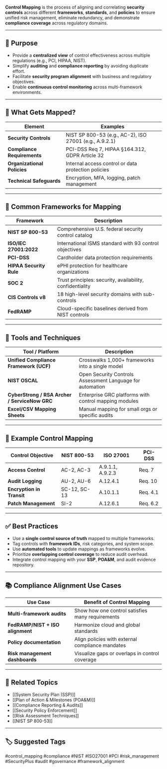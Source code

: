 **Control Mapping** is the process of aligning and correlating **security controls** across different **frameworks**, **standards**, and **policies** to ensure unified risk management, eliminate redundancy, and demonstrate **compliance coverage** across regulatory domains.

---

## 🎯 Purpose

- Provide a **centralized view** of control effectiveness across multiple regulations (e.g., PCI, HIPAA, NIST).
- Simplify **auditing** and **compliance reporting** by avoiding duplicate effort.
- Facilitate **security program alignment** with business and regulatory objectives.
- Enable **continuous control monitoring** across multi-framework environments.

---

## 🧱 What Gets Mapped?

| Element                 | Examples                                                             |
|--------------------------|----------------------------------------------------------------------|
| **Security Controls**     | NIST SP 800-53 (e.g., AC-2), ISO 27001 (e.g., A.9.2.1)              |
| **Compliance Requirements** | PCI-DSS Req 7, HIPAA §164.312, GDPR Article 32                  |
| **Organizational Policies** | Internal access control or data protection policies              |
| **Technical Safeguards**    | Encryption, MFA, logging, patch management                       |

---

## 🧠 Common Frameworks for Mapping

| Framework            | Description                                                  |
|-----------------------|--------------------------------------------------------------|
| **NIST SP 800-53**     | Comprehensive U.S. federal security control catalog         |
| **ISO/IEC 27001:2022** | International ISMS standard with 93 control objectives      |
| **PCI-DSS**            | Cardholder data protection requirements                    |
| **HIPAA Security Rule**| ePHI protection for healthcare organizations               |
| **SOC 2**              | Trust principles: security, availability, confidentiality  |
| **CIS Controls v8**    | 18 high-level security domains with sub-controls           |
| **FedRAMP**            | Cloud-specific baselines derived from NIST controls        |

---

## 🧰 Tools and Techniques

| Tool / Platform        | Description                                                    |
|------------------------|----------------------------------------------------------------|
| **Unified Compliance Framework (UCF)** | Crosswalks 1,000+ frameworks into a single model |
| **NIST OSCAL**         | Open Security Controls Assessment Language for automation      |
| **CyberStrong / RSA Archer / ServiceNow GRC** | Enterprise GRC platforms with control mapping modules |
| **Excel/CSV Mapping Sheets** | Manual mapping for small orgs or specific audits         |

---

## 🔁 Example Control Mapping

| Control Objective      | NIST 800-53           | ISO 27001          | PCI-DSS       |
|------------------------|------------------------|---------------------|----------------|
| **Access Control**      | AC-2, AC-3              | A.9.1.1, A.9.2.3     | Req. 7         |
| **Audit Logging**       | AU-2, AU-6              | A.12.4.1             | Req. 10        |
| **Encryption in Transit**| SC-12, SC-13           | A.10.1.1             | Req. 4.1       |
| **Patch Management**    | SI-2                   | A.12.6.1             | Req. 6.2       |

---

## ✅ Best Practices

- Use a **single control source of truth** mapped to multiple frameworks.
- Tag controls with **framework IDs**, risk categories, and system scope.
- Use **automated tools** to update mappings as frameworks evolve.
- Prioritize **overlapping control coverage** to reduce audit overhead.
- Integrate control mapping with your **SSP**, **POA&M**, and audit evidence repository.

---

## 📚 Compliance Alignment Use Cases

| Use Case                     | Benefit of Control Mapping                                  |
|------------------------------|--------------------------------------------------------------|
| **Multi-framework audits**    | Show how one control satisfies many requirements            |
| **FedRAMP/NIST + ISO alignment** | Harmonize cloud and global standards                       |
| **Policy documentation**      | Align policies with external compliance mandates            |
| **Risk management dashboards**| Visualize gaps or overlaps in control coverage              |

---

## 🧩 Related Topics

- [[System Security Plan (SSP)]]
- [[Plan of Action & Milestones (POA&M)]]
- [[Compliance Reporting & Audits]]
- [[Security Policy Enforcement]]
- [[Risk Assessment Techniques]]
- [[NIST SP 800-53]]

---

## 🏷 Suggested Tags

#control_mapping #compliance #NIST #ISO27001 #PCI #risk_management #SecurityPlus #audit #governance #framework_alignment

